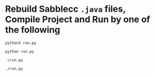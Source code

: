 # Rebuild Sabblecc ``.java`` files, Compile Project and Run by one of the following 

``
python3 run.py
``

``
python run.py
``

``
.\run.py
``

``
./run.py
``

